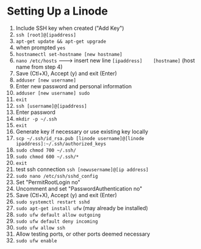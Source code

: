 # Setting Up a Linode
1.  Include SSH key when created ("Add Key")
2.  `ssh [root]@[ipaddress]`
3.  `apt-get update && apt-get upgrade`
4.  when prompted `yes`
4.  `hostnamectl set-hostname [new hostname]`
5.  `nano /etc/hosts` ---> insert new line `[ipaddress]    [hostname]` (host name from step 4)
6.  Save (Ctl+X), Accept (y) and exit (Enter)
7.  `adduser [new username]`
8.  Enter new password and personal information
9.  `adduser [new username] sudo`
10.  `exit`
11.  `ssh [username]@[ipaddress]`
12.  Enter password
13.  `mkdir -p ~/.ssh`
14.  `exit`
14.  Generate key if necessary or use existing key locally
15.  `scp ~/.ssh/id_rsa.pub [linode username]@[linode ipaddress]:~/.ssh/authorized_keys`
16.  `sudo chmod 700 ~/.ssh/`
17.  `sudo chmod 600 ~/.ssh/*`
18.  `exit`
19.  test ssh connection `ssh [newusername]@[ip address]`
20.  `sudo nano /etc/ssh/sshd_config`
21.  Set "PermitRootLogin no"  
22.  Uncomment and set "PasswordAuthentication no"
23.  Save (Ctl+X), Accept (y) and exit (Enter)
24.  `sudo systemctl restart sshd`
25.  `sudo apt-get install ufw` (may already be installed)
26.  `sudo ufw default allow outgoing`
27.  `sudo ufw default deny incoming`
28.  `sudo ufw allow ssh`
29.  Allow testing ports, or other ports deemed necessary
30.  `sudo ufw enable`
